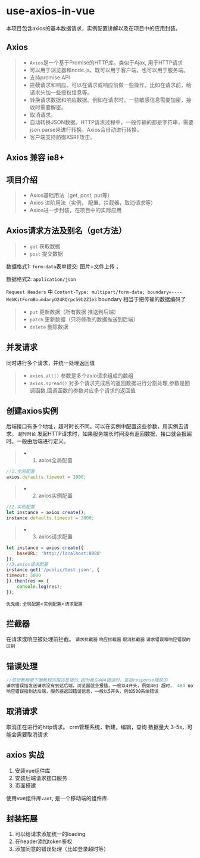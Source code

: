 # use-axios-in-vue
本项目包含axios的基本数据请求，实例配置讲解以及在项目中的应用封装。

## Axios

> * `Axios`是一个基于Promise的HTTP库。类似于Ajax, 用于HTTP请求
> *  可以用于浏览器和node.js。既可以用于客户端，也可以用于服务端。
> *  支持promise API
> *  拦截请求和响应。可以在请求或响应前做一些操作。比如在请求前，给请求头加一些授权信息等。
> *  转换请求数据和响应数据。例如在请求时，一些敏感信息需要加密，接收时需要解密。
> *  取消请求。
> *  自动转换JSON数据。HTTP请求过程中，一般传输的都是字符串，需要json.parse来进行转换。Axios会自动进行转换。
> *  客户端支持防御XSRF攻击。

## Axios 兼容 ie8+

## 项目介绍
> * Axios基础用法（get, post, put等）
> * Axios 进阶用法（实例， 配置，拦截器，取消请求等）
> * Axios进一步封装，在项目中的实际应用

## Axios请求方法及别名（get方法）
> * `get` 获取数据
> * `post`  提交数据

数据格式1: `form-data`表单提交: 图片+文件上传； 

数据格式2: `application/json`

`Request Headers` 中 `Content-Type: multipart/form-data; boundary=----WebKitFormBoundaryO24RQrpc59b2ZIe3` boundary 相当于把传输的数据编码了
> * `put`  更新数据（所有数据 推送到后端）
> * `patch` 更新数据（只将修改的数据推送到后端）
> * `delete` 删除数据

## 并发请求
同时进行多个请求，并统一处理返回值
> * `axios.all()` 参数是多个axio请求组成的数组
> * `axios.spread()` 对多个请求完成后的返回数据进行分割处理,参数是回调函数,回调函数的参数对应多个请求的返回值

## 创建axios实例
后端接口有多个地址，超时时长不同。可以在实例中配置这些参数，用实例去请求。
`超时时长` 发起HTTP请求时，如果服务端长时间没有返回数据，接口就会报超时。一般由后端进行定义。
>* 1. axios全局配置
```js
//1.全局配置
axios.defaults.timeout = 1000;
```
>* 2. axios实例配置
```js
//2.实例配置
let instance = axios.create();
instance.defaults.timeout = 3000;
```
>* 3. axios请求配置
```js
let instance = axios.create({
    baseURL: 'http://localhost:8080'
});
//3.axios请求配置
instance.get('/public/test.json', {
timeout: 5000
}).then(res => {
    console.log(res);
});
```
`优先级`:  `全局配置`<`实例配置`<`请求配置`

## 拦截器

在请求或响应被处理前拦截。
`请求拦截器`
`响应拦截器`
`取消拦截器`
`请求错误和响应错误的区别`

## 错误处理

```js
//感觉教程里下面教程的描述是错的,因为我在404错误时，是被response捕获的
请求错误指发送请求没有到达后端，浏览器就会报错，一般以4开头，例如401 超时， 404 not found;
响应错误指到达后端，服务器返回错误信息，一般以5开头，例如500系统错误
```

## 取消请求
取消正在进行的http请求。
crm管理系统，新建，编辑，查询 数据量大 3-5s，可能会需要取消请求

## axios 实战
1. 安装vue组件库
2. 安装后端请求接口服务
3. 页面搭建

使用vue组件库`vant`, 是一个移动端的组件库.
## 封装拓展
1. 可以给请求添加统一的loading
2. 在header添加token鉴权
3. 添加同意的错误处理（比如登录超时等）